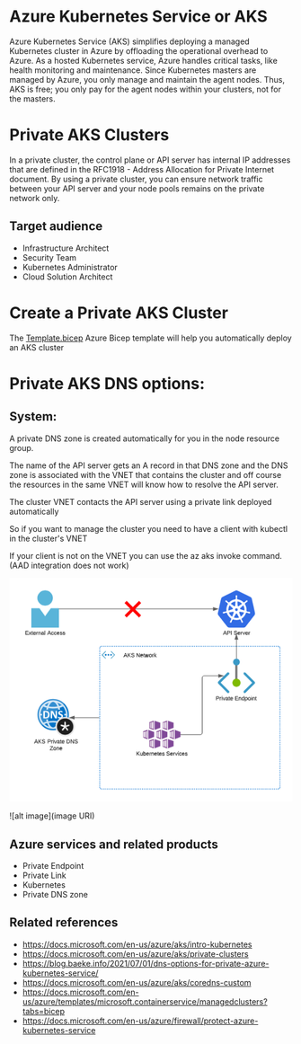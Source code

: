# Azure Kubernetes Service or AKS

Azure Kubernetes Service (AKS) simplifies deploying a managed Kubernetes cluster in Azure by offloading the operational overhead to Azure. As a hosted Kubernetes service, Azure handles critical tasks, like health monitoring and maintenance. Since Kubernetes masters are managed by Azure, you only manage and maintain the agent nodes. Thus, AKS is free; you only pay for the agent nodes within your clusters, not for the masters.

# Private AKS Clusters

In a private cluster, the control plane or API server has internal IP addresses that are defined in the RFC1918 - Address Allocation for Private Internet document. By using a private cluster, you can ensure network traffic between your API server and your node pools remains on the private network only.


## Target audience

- Infrastructure Architect
- Security Team
- Kubernetes Administrator
- Cloud Solution Architect

# Create a Private AKS Cluster

The [Template.bicep](https://github.com/DavidArayaSanabria/Private_AKS_Cluster_DNS_Options/blob/b717471cb688931b694ac42e3f9754154b1d3d46/Deployment%20Templates/Template.bicep) Azure Bicep template will help you automatically deploy an AKS cluster

# Private AKS DNS options:

## System:


A private DNS zone is created automatically for you in the node resource group.
 
The name of the API server gets an A record in that DNS zone and the DNS zone is associated with the VNET that contains the cluster and off course the resources in the same VNET will know how to resolve the API server.

The cluster VNET contacts the API server using a private link deployed automatically

So if you want to manage the cluster you need to have a client with kubectl in the cluster's VNET

If your client is not on the VNET you can use the az aks invoke command. (AAD integration does not work)

![alt image](https://github.com/DavidArayaSanabria/Private_AKS_Cluster_DNS_Options/blob/de51056f93b8754a109eac9a93342a5a5ab508d2/Images/System%20Option.png)

![alt image](image URI)



## Azure services and related products

- Private Endpoint
- Private Link
- Kubernetes
- Private DNS zone

## Related references
- https://docs.microsoft.com/en-us/azure/aks/intro-kubernetes
- https://docs.microsoft.com/en-us/azure/aks/private-clusters
- https://blog.baeke.info/2021/07/01/dns-options-for-private-azure-kubernetes-service/
- https://docs.microsoft.com/en-us/azure/aks/coredns-custom
- https://docs.microsoft.com/en-us/azure/templates/microsoft.containerservice/managedclusters?tabs=bicep
- https://docs.microsoft.com/en-us/azure/firewall/protect-azure-kubernetes-service

